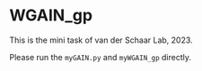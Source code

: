 # WGAIN_gp
This is the mini task of van der Schaar Lab, 2023.

Please run the `myGAIN.py` and `myWGAIN_gp` directly.
